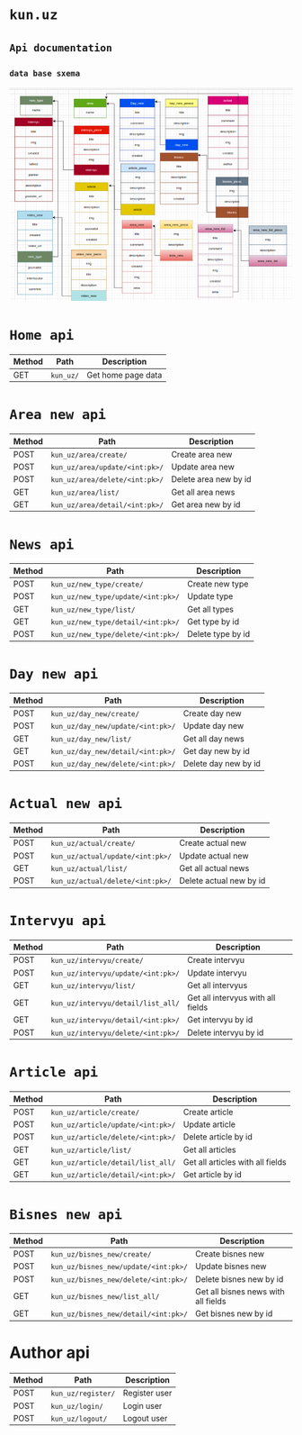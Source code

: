 # `kun.uz`

## `Api documentation`

### `data base sxema`

![alt text](kun_uz_img.png)

# `Home api`

| Method | Path | Description |
| ------ | ------ | ------ |
| GET | `kun_uz/` | Get home page data |



# `Area new api`

| Method | Path | Description |
| ------ | ------ | ------ |
| POST | `kun_uz/area/create/` | Create area new |
| POST | `kun_uz/area/update/<int:pk>/` | Update area new |
| POST | `kun_uz/area/delete/<int:pk>/` | Delete area new by id |
| GET | `kun_uz/area/list/` | Get all area news |
| GET | `kun_uz/area/detail/<int:pk>/` | Get area new by id |


# `News api`

| Method | Path | Description |
| ------ | ------ | ------ |
| POST | `kun_uz/new_type/create/` | Create new type |
| POST | `kun_uz/new_type/update/<int:pk>/` | Update type |
| GET | `kun_uz/new_type/list/` | Get all types |
| GET | `kun_uz/new_type/detail/<int:pk>/` | Get type by id |
| POST | `kun_uz/new_type/delete/<int:pk>/` | Delete type by id |


# `Day new api`

| Method | Path | Description |
| ------ | ------ | ------ |
| POST | `kun_uz/day_new/create/` | Create day new |
| POST | `kun_uz/day_new/update/<int:pk>/` | Update day new |
| GET | `kun_uz/day_new/list/` | Get all day news |
| GET | `kun_uz/day_new/detail/<int:pk>/` | Get day new by id |
| POST | `kun_uz/day_new/delete/<int:pk>/` | Delete day new by id |

# `Actual new api`

| Method | Path | Description |
| ------ | ------ | ------ |
| POST | `kun_uz/actual/create/` | Create actual new |
| POST | `kun_uz/actual/update/<int:pk>/` | Update actual new |
| GET | `kun_uz/actual/list/` | Get all actual news |
| POST | `kun_uz/actual/delete/<int:pk>/` | Delete actual new by id |

# `Intervyu api`

| Method | Path | Description |
| ------ | ------ | ------ |
| POST | `kun_uz/intervyu/create/` | Create intervyu |
| POST | `kun_uz/intervyu/update/<int:pk>/` | Update intervyu |
| GET | `kun_uz/intervyu/list/` | Get all intervyus |
| GET | `kun_uz/intervyu/detail/list_all/` | Get all intervyus with all fields |
| GET | `kun_uz/intervyu/detail/<int:pk>/` | Get intervyu by id |
| POST | `kun_uz/intervyu/delete/<int:pk>/` | Delete intervyu by id |

# `Article api`

| Method | Path | Description |
| ------ | ------ | ------ |
| POST | `kun_uz/article/create/` | Create article |
| POST | `kun_uz/article/update/<int:pk>/` | Update article |
| POST | `kun_uz/article/delete/<int:pk>/` | Delete article by id |
| GET | `kun_uz/article/list/` | Get all articles |
| GET | `kun_uz/article/detail/list_all/` | Get all articles with all fields |
| GET | `kun_uz/article/detail/<int:pk>/` | Get article by id |

# `Bisnes new api`

| Method | Path | Description |
| ------ | ------ | ------ |
| POST | `kun_uz/bisnes_new/create/` | Create bisnes new |
| POST | `kun_uz/bisnes_new/update/<int:pk>/` | Update bisnes new |
| POST | `kun_uz/bisnes_new/delete/<int:pk>/` | Delete bisnes new by id |
| GET | `kun_uz/bisnes_new/list_all/` | Get all bisnes news with all fields |
| GET | `kun_uz/bisnes_new/detail/<int:pk>/` | Get bisnes new by id |


# Author api

| Method | Path | Description |
| ------ | ------ | ------ |
| POST | `kun_uz/register/` | Register user |
| POST | `kun_uz/login/` | Login user |
| POST | `kun_uz/logout/` | Logout user |




